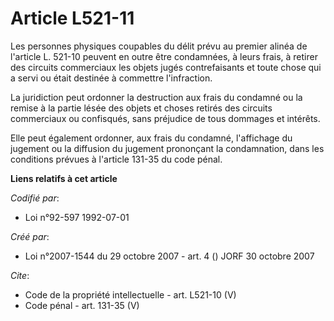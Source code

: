 # Article L521-11

Les personnes physiques coupables du délit prévu au premier alinéa de l'article L. 521-10 peuvent en outre être condamnées, à
leurs frais, à retirer des circuits commerciaux les objets jugés contrefaisants et toute chose qui a servi ou était destinée
à commettre l'infraction. 

La juridiction peut ordonner la destruction aux frais du condamné ou la remise à la partie lésée des objets et choses retirés
des circuits commerciaux ou confisqués, sans préjudice de tous dommages et intérêts. 

Elle peut également ordonner, aux frais du condamné, l'affichage du jugement ou la diffusion du jugement prononçant la
condamnation, dans les conditions prévues à l'article 131-35 du code pénal.

**Liens relatifs à cet article**

_Codifié par_:

  - Loi n°92-597 1992-07-01

_Créé par_:

  - Loi n°2007-1544 du 29 octobre 2007 - art. 4 () JORF 30 octobre 2007

_Cite_:

  - Code de la propriété intellectuelle - art. L521-10 (V)
  - Code pénal - art. 131-35 (V)
